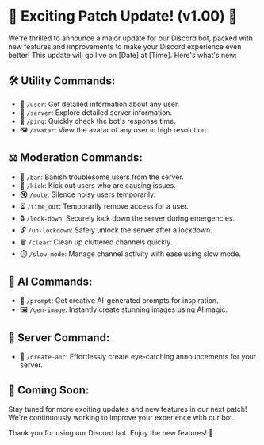 # 🌟 Exciting Patch Update! (v1.00) 🌟

We're thrilled to announce a major update for our Discord bot, packed with new features and improvements to make your Discord experience even better! This update will go live on [Date] at [Time]. Here's what's new:



## 🛠️ Utility Commands:
- 👤 `/user`: Get detailed information about any user.
- 🏰 `/server`: Explore detailed server information.
- 🏓 `/ping`: Quickly check the bot's response time.
- 🖼️ `/avatar`: View the avatar of any user in high resolution.

## ⚖️ Moderation Commands:
- 🚫 `/ban`: Banish troublesome users from the server.
- 👢 `/kick`: Kick out users who are causing issues.
- 🔇 `/mute`: Silence noisy users temporarily.
- ⏳ `/time_out`: Temporarily remove access for a user.
- 🔒 `/lock-down`: Securely lock down the server during emergencies.
- 🔓 `/un-lockdown`: Safely unlock the server after a lockdown.
- 🗑️ `/clear`: Clean up cluttered channels quickly.
- ⏱️ `/slow-mode`: Manage channel activity with ease using slow mode.

## 🧠 AI Commands:
- 🧠 `/prompt`: Get creative AI-generated prompts for inspiration.
- 🖼️ `/gen-image`: Instantly create stunning images using AI magic.

## 🏰 Server Command:
- 🏰 `/create-anc`: Effortlessly create eye-catching announcements for your server.

## 🚀 Coming Soon:
Stay tuned for more exciting updates and new features in our next patch! We're continuously working to improve your experience with our bot.

Thank you for using our Discord bot. Enjoy the new features! 🎉
